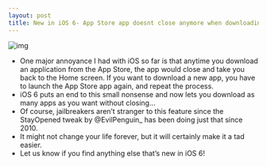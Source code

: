 ```yaml
---
layout: post
title: New in iOS 6- App Store app doesnt close anymore when downloading an app
---
```

![img](http://media.idownloadblog.com/wp-content/uploads/2012/06/iOS-6-download-app-store.jpeg)
* One major annoyance I had with iOS so far is that anytime you download an application from the App Store, the app would close and take you back to the Home screen. If you want to download a new app, you have to launch the App Store app again, and repeat the process.
* iOS 6 puts an end to this small nonsense and now lets you download as many apps as you want without closing…
* Of course, jailbreakers aren’t stranger to this feature since the StayOpened tweak by @EvilPenguin_ has been doing just that since 2010.
* It might not change your life forever, but it will certainly make it a tad easier.
* Let us know if you find anything else that’s new in iOS 6!

